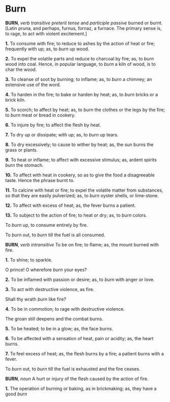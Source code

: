 # Burn

**BURN**, _verb transitive_ _preterit tense_ and _participle passive_ burned or burnt. \[Latin pruna, and perhaps, furnus, fornaz, a furnace. The primary sense is, to rage, to act with violent excitement.\]

**1.** To consume with fire; to reduce to ashes by the action of heat or fire; frequently with up; as, to _burn_ up wood.

**2.** To expel the volatile parts and reduce to charcoal by fire; as, to _burn_ wood into coal. Hence, in popular language, to _burn_ a kiln of wood, is to char the wood.

**3.** To cleanse of soot by burning; to inflame; as, to _burn_ a chimney; an extensive use of the word.

**4.** To harden in the fire; to bake or harden by heat; as, to _burn_ bricks or a brick kiln.

**5.** To scorch; to affect by heat; as, to _burn_ the clothes or the legs by the fire; to _burn_ meat or bread in cookery.

**6.** To injure by fire; to affect the flesh by heat.

**7.** To dry up or dissipate; with up; as, to _burn_ up tears.

**8.** To dry excessively; to cause to wither by heat; as, the sun burns the grass or plants.

**9.** To heat or inflame; to affect with excessive stimulus; as, ardent spirits _burn_ the stomach.

**10.** To affect with heat in cookery, so as to give the food a disagreeable taste. Hence the phrase burnt to.

**11.** To calcine with heat or fire; to expel the volatile matter from substances, so that they are easily pulverized; as, to _burn_ oyster shells, or lime-stone.

**12.** To affect with excess of heat; as, the fever burns a patient.

**13.** To subject to the action of fire; to heat or dry; as, to _burn_ colors.

To _burn_ up, to consume entirely by fire.

To _burn_ out, to _burn_ till the fuel is all consumed.

**BURN**, _verb intransitive_ To be on fire; to flame; as, the mount burned with fire.

**1.** To shine; to sparkle.

O prince! O wherefore _burn_ your eyes?

**2.** To be inflamed with passion or desire; as, to _burn_ with anger or love.

**3.** To act with destructive violence, as fire.

Shall thy wrath _burn_ like fire?

**4.** To be in commotion; to rage with destructive violence.

The groan still deepens and the combat burns.

**5.** To be heated; to be in a glow; as, the face burns.

**6.** To be affected with a sensation of heat, pain or acidity; as, the heart burns.

**7.** To feel excess of heat; as, the flesh burns by a fire; a patient burns with a fever.

To _burn_ out, to _burn_ till the fuel is exhausted and the fire ceases.

**BURN**, _noun_ A hurt or injury of the flesh caused by the action of fire.

**1.** The operation of burning or baking, as in brickmaking; as, they have a good _burn_